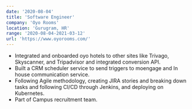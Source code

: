 ```yaml
---
date: '2020-08-04'
title: 'Software Engineer'
company: 'Oyo Rooms'
location: 'Gurugram, HR'
range: '2020-08-04-2021-03-12'
url: 'https://www.oyorooms.com/'
---
```


- Integrated and onboarded oyo hotels to other sites like Trivago, Skyscanner, and Tripadvisor and integrated conversion API.
- Built a CRM scheduler service to send triggers to moengage and In house communication service.
- Following Agile methodology, creating JIRA stories and breaking down tasks and following CI/CD through Jenkins, and deploying on Kubernetes.
- Part of Campus recruitment team.
